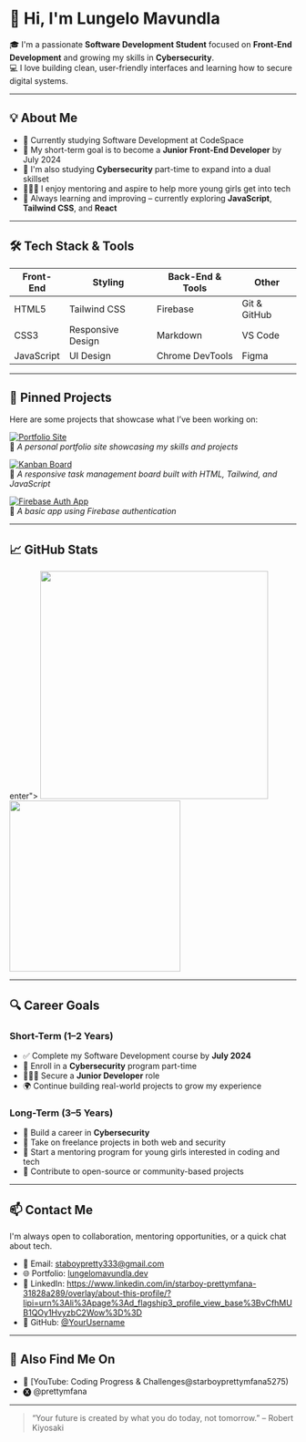 <!-- Lungelo Mavundla GitHub Profile README -->

# 👋 Hi, I'm Lungelo Mavundla

🎓 I'm a passionate **Software Development Student** focused on **Front-End Development** and growing my skills in **Cybersecurity**.  
💻 I love building clean, user-friendly interfaces and learning how to secure digital systems.

---

## 💡 About Me

- 🧠 Currently studying Software Development at CodeSpace
- 🎯 My short-term goal is to become a **Junior Front-End Developer** by July 2024
- 🔐 I'm also studying **Cybersecurity** part-time to expand into a dual skillset
- 👩🏽‍💻 I enjoy mentoring and aspire to help more young girls get into tech
- 🌱 Always learning and improving – currently exploring **JavaScript**, **Tailwind CSS**, and **React**

---

## 🛠️ Tech Stack & Tools

| Front-End | Styling | Back-End & Tools | Other |
|-----------|---------|------------------|-------|
| HTML5     | Tailwind CSS | Firebase        | Git & GitHub |
| CSS3      | Responsive Design | Markdown        | VS Code |
| JavaScript | UI Design | Chrome DevTools | Figma |

---

## 📌 Pinned Projects

Here are some projects that showcase what I’ve been working on:

[![Portfolio Site](https://img.shields.io/badge/Portfolio%20Site-Live-green)](https://github.com/YourUsername/portfolio-project)  
🔗 _A personal portfolio site showcasing my skills and projects_

[![Kanban Board](https://img.shields.io/badge/Kanban%20Board--blue)](https://github.com/YourUsername/kanban-board)  
🧩 _A responsive task management board built with HTML, Tailwind, and JavaScript_

[![Firebase Auth App](https://img.shields.io/badge/Firebase%20App--orange)](https://github.com/YourUsername/firebase-auth-app)  
🔐 _A basic app using Firebase authentication_

---

## 📈 GitHub Stats

enter">
  <img src="https://github-readme-stats.vercel.app/api?username=26Starboy&show_icons=true&theme=default" width="400"/>
  <img src="https://github-readme-stats.vercel.app/api/top-langs/?username=26Starboy&layout=compact&theme=default" width="300"/>
</p>


---

## 🔍 Career Goals

### Short-Term (1–2 Years)

- ✅ Complete my Software Development course by **July 2024**
- 🧠 Enroll in a **Cybersecurity** program part-time
- 👩🏽‍💻 Secure a **Junior Developer** role
- 🌍 Continue building real-world projects to grow my experience

### Long-Term (3–5 Years)

- 🔐 Build a career in **Cybersecurity**
- 💼 Take on freelance projects in both web and security
- 🧒 Start a mentoring program for young girls interested in coding and tech
- 🌟 Contribute to open-source or community-based projects

---

## 📫 Contact Me

I'm always open to collaboration, mentoring opportunities, or a quick chat about tech.

- 📧 Email: staboypretty333@gmail.com
- 🌐 Portfolio: [lungelomavundla.dev](https://github.com/26Starboy/LUNMAV25489_fto2505_B_Lungelo-Mavundla_SDF_Portfolio-Piece) 
- 💼 LinkedIn: https://www.linkedin.com/in/starboy-prettymfana-31828a289/overlay/about-this-profile/?lipi=urn%3Ali%3Apage%3Ad_flagship3_profile_view_base%3BvCfhMUB1QOy1HvyzbC2Wow%3D%3D
- 🐙 GitHub: [@YourUsername](https://github.com/26Starboy)

---

## 🔗 Also Find Me On

- 🎥 [YouTube: Coding Progress & Challenges@starboyprettymfana5275)
- 🅧 @prettymfana 
---

> “Your future is created by what you do today, not tomorrow.” – Robert Kiyosaki

